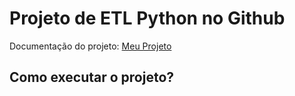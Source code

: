 # Projeto de ETL Python no Github

Documentação do projeto: [Meu Projeto](https://jlsilva01.github.io/estrurtura_workshop_1)

## Como executar o projeto?
